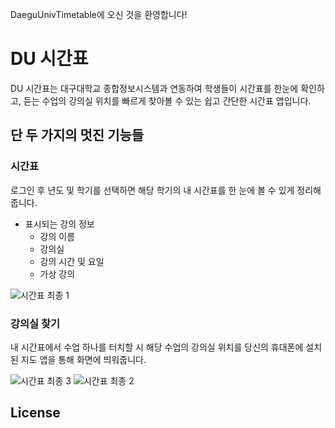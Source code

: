 DaeguUnivTimetable에 오신 것을 환영합니다!
# DU 시간표
DU 시간표는 대구대학교 종합정보시스템과 연동하여 학생들이 시간표를 한눈에 확인하고, 듣는 수업의 강의실 위치를 빠르게 찾아볼 수 있는 쉽고 간단한 시간표 앱입니다.
## 단 두 가지의 멋진 기능들
### 시간표
로그인 후 년도 및 학기를 선택하면 해당 학기의 내 시간표를 한 눈에 볼 수 있게 정리해줍니다.
* 표시되는 강의 정보
  * 강의 이름
  * 강의실
  * 강의 시간 및 요일
  * 가상 강의

![시간표 최종 1](https://github.com/yunsungdaegu/DaeguUnivTimetable/assets/129020723/9270d3a2-8aab-46d6-9a1a-7ea6a104b96f)

### 강의실 찾기
내 시간표에서 수업 하나를 터치할 시 해당 수업의 강의실 위치를 당신의 휴대폰에 설치된 지도 앱을 통해 화면에 띄워줍니다.

![시간표 최종 3](https://github.com/yunsungdaegu/DaeguUnivTimetable/assets/129020723/03914a5a-cced-4427-8870-3039efc8bfb6)
![시간표 최종 2](https://github.com/yunsungdaegu/DaeguUnivTimetable/assets/129020723/c30a05f8-df06-47dd-9645-fa7d9ebfe0c4)

## License
